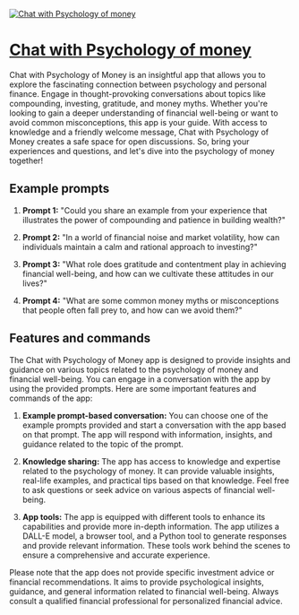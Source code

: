 [![Chat with Psychology of money](null)](https://chat.openai.com/g/g-Xo9gkFwyv-chat-with-psychology-of-money)

# [Chat with Psychology of money](https://chat.openai.com/g/g-Xo9gkFwyv-chat-with-psychology-of-money)

Chat with Psychology of Money is an insightful app that allows you to explore the fascinating connection between psychology and personal finance. Engage in thought-provoking conversations about topics like compounding, investing, gratitude, and money myths. Whether you're looking to gain a deeper understanding of financial well-being or want to avoid common misconceptions, this app is your guide. With access to knowledge and a friendly welcome message, Chat with Psychology of Money creates a safe space for open discussions. So, bring your experiences and questions, and let's dive into the psychology of money together!

## Example prompts

1. **Prompt 1:** "Could you share an example from your experience that illustrates the power of compounding and patience in building wealth?"

2. **Prompt 2:** "In a world of financial noise and market volatility, how can individuals maintain a calm and rational approach to investing?"

3. **Prompt 3:** "What role does gratitude and contentment play in achieving financial well-being, and how can we cultivate these attitudes in our lives?"

4. **Prompt 4:** "What are some common money myths or misconceptions that people often fall prey to, and how can we avoid them?"

## Features and commands

The Chat with Psychology of Money app is designed to provide insights and guidance on various topics related to the psychology of money and financial well-being. You can engage in a conversation with the app by using the provided prompts. Here are some important features and commands of the app:

1. **Example prompt-based conversation:** You can choose one of the example prompts provided and start a conversation with the app based on that prompt. The app will respond with information, insights, and guidance related to the topic of the prompt.

2. **Knowledge sharing:** The app has access to knowledge and expertise related to the psychology of money. It can provide valuable insights, real-life examples, and practical tips based on that knowledge. Feel free to ask questions or seek advice on various aspects of financial well-being.

3. **App tools:** The app is equipped with different tools to enhance its capabilities and provide more in-depth information. The app utilizes a DALL-E model, a browser tool, and a Python tool to generate responses and provide relevant information. These tools work behind the scenes to ensure a comprehensive and accurate experience.

Please note that the app does not provide specific investment advice or financial recommendations. It aims to provide psychological insights, guidance, and general information related to financial well-being. Always consult a qualified financial professional for personalized financial advice.